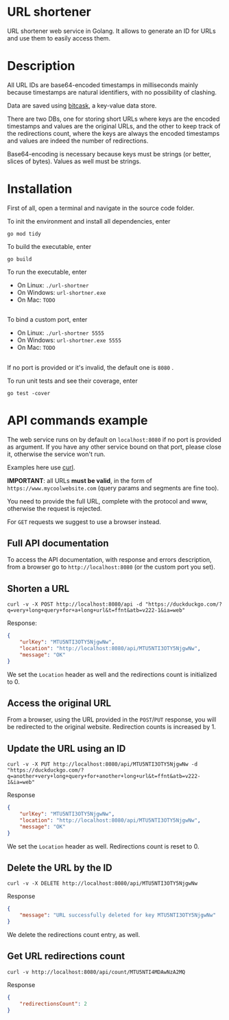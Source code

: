 # URL shortener

URL shortener web service in Golang. It allows to generate an ID for URLs and use them to easily access them.

# Description

All URL IDs are base64-encoded timestamps in milliseconds mainly because timestamps are natural identifiers, with no possibility of clashing.

Data are saved using [bitcask](https://github.com/prologic/bitcask), a key-value data store.

There are two DBs, one for storing short URLs
where keys are the encoded timestamps and values are the original URLs, and the other to keep track of the redirections count, where the keys are always the encoded timestamps and values are indeed the number of redirections.

Base64-encoding is necessary because keys must be strings (or better, slices of bytes). Values as well must be strings.

# Installation

First of all, open a terminal and navigate in the source code folder.

To init the environment and install all dependencies, enter

``` 
go mod tidy
```

To build the executable, enter

``` 
go build
```

To run the executable, enter

* On Linux: `./url-shortner`
* On Windows: `url-shortner.exe`
* On Mac: `TODO`
##
To bind a custom port, enter

* On Linux: `./url-shortner 5555`
* On Windows: `url-shortner.exe 5555`
* On Mac: `TODO`
##
If no port is provided or it's invalid, the default one is `8080` .

To run unit tests and see their coverage, enter

``` 
go test -cover
```

# API commands example

The web service runs on by default on `localhost:8080` if no port is provided as argument. If you have any other service bound on that port, please close it, otherwise the service won't run.

Examples here use [curl](https://curl.haxx.se/).

**IMPORTANT**: all URLs **must be valid**, in the form of `https://www.mycoolwebsite.com` (query params and segments are fine too). 

You need to provide the full URL, complete with the protocol and www, otherwise the request is rejected. 

For `GET` requests we suggest to use a browser instead.

## Full API documentation

To access the API documentation, with response and errors description, from a browser go to `http://localhost:8080` (or the custom port you set).

## Shorten a URL

``` 
curl -v -X POST http://localhost:8080/api -d "https://duckduckgo.com/?q=very+long+query+for+a+long+url&t=ffnt&atb=v222-1&ia=web"
```

Response:

``` json
{
	"urlKey": "MTU5NTI3OTY5NjgwNw",
	"location": "http://localhost:8080/api/MTU5NTI3OTY5NjgwNw",
	"message": "OK"
}
```

We set the `Location` header as well and the redirections count is initialized to 0.

## Access the original URL

From a browser, using the URL provided in the `POST`/`PUT` response, you will be redirected to the original website.
Redirection counts is increased by 1.

## Update the URL using an ID

``` 
curl -v -X PUT http://localhost:8080/api/MTU5NTI3OTY5NjgwNw -d "https://duckduckgo.com/?q=another+very+long+query+for+another+long+url&t=ffnt&atb=v222-1&ia=web"
```

Response

``` json
{
	"urlKey": "MTU5NTI3OTY5NjgwNw",
	"location": "http://localhost:8080/api/MTU5NTI3OTY5NjgwNw",
	"message": "OK"
}
```

We set the `Location` header as well. Redirections count is reset to 0.

## Delete the URL by the ID

``` 
curl -v -X DELETE http://localhost:8080/api/MTU5NTI3OTY5NjgwNw
```

Response

``` json
{
	"message": "URL successfully deleted for key MTU5NTI3OTY5NjgwNw"
}
```
We delete the redirections count entry, as well.

## Get URL redirections count

``` 
curl -v http://localhost:8080/api/count/MTU5NTI4MDAwNzA2MQ
```

Response

``` json
{
	"redirectionsCount": 2
}
```

# 

